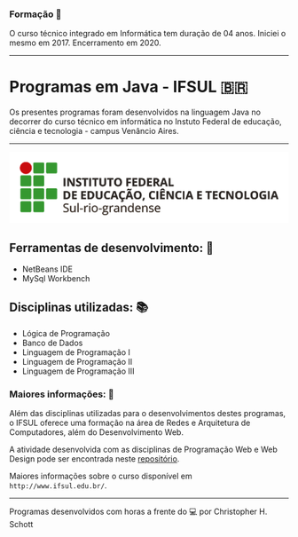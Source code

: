 ### Formação :calendar:

O curso técnico integrado em Informática tem duração de 04 anos. Iniciei o mesmo em 2017.
Encerramento em 2020.
<hr>

# Programas em Java - IFSUL :brazil:

Os presentes programas foram desenvolvidos na linguagem Java no decorrer do curso técnico em informática no Instuto Federal de educação, ciência e tecnologia - campus Venâncio Aires.

<hr>
<p align="center">
  <img width="800px" src="https://github.com/ChristopherHauschild/programas-java-curso-tecnico/blob/master/logoIF.png?raw=true" />
</p>

## Ferramentas de desenvolvimento: :wrench:
<ul>
  <li> NetBeans IDE </li>
  <li> MySql Workbench </li>
</ul>

## Disciplinas utilizadas: :books:
<ul>
  <li> Lógica de Programação </li>
  <li> Banco de Dados </li>
  <li> Linguagem de Programação I </li>
  <li> Linguagem de Programação II </li>
  <li> Linguagem de Programação III </li>
</ul>

### Maiores informações: :pencil:

Além das disciplinas utilizadas para o desenvolvimentos destes programas, o IFSUL oferece uma formação na área de Redes e Arquitetura de Computadores, além do Desenvolvimento Web. 

A atividade desenvolvida com as disciplinas de Programação Web e Web Design pode ser encontrada neste <a href="https://github.com/ChristopherHauschild/mobile_website-IFSUL">repositório</a>.

Maiores informações sobre o curso disponível em `http://www.ifsul.edu.br/`.

<hr>

Programas desenvolvidos com horas a frente do :computer: por Christopher H. Schott
